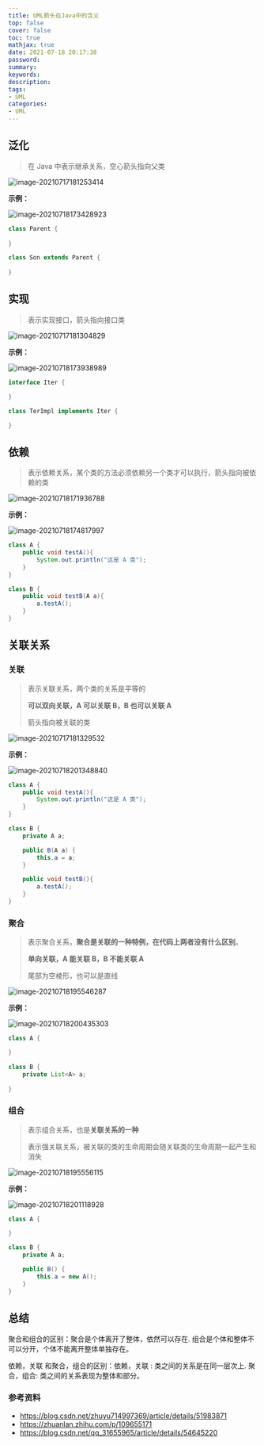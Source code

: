 ```yaml
---
title: UML箭头在Java中的含义
top: false
cover: false
toc: true
mathjax: true
date: 2021-07-18 20:17:38
password:
summary:
keywords:
description:
tags:
- UML
categories:
- UML
---
```

## 泛化

> 在 Java 中表示继承关系，空心箭头指向父类

![image-20210717181253414](http://xhh.dengzii.com/blog/fi3SUYimage-20210717181253414.png)

**示例：**

![image-20210718173428923](http://xhh.dengzii.com/blog/CWFFnaimage-20210718173428923.png)

```java
class Parent {
    
}

class Son extends Parent {
    
}
```


## 实现

> 表示实现接口，箭头指向接口类

![image-20210717181304829](http://xhh.dengzii.com/blog/XoAFNsimage-20210717181304829.png)

**示例：**

![image-20210718173938989](http://xhh.dengzii.com/blog/OlaaSSimage-20210718173938989.png)

```java
interface Iter {

}

class TerImpl implements Iter {

}
```


## 依赖

> 表示依赖关系，某个类的方法必须依赖另一个类才可以执行，箭头指向被依赖的类

![image-20210718171936788](http://xhh.dengzii.com/blog/9ULJU5image-20210718171936788.png)

**示例：**

![image-20210718174817997](http://xhh.dengzii.com/blog/YEh93vimage-20210718174817997.png)

```java
class A {
    public void testA(){
        System.out.println("这是 A 类");
    }
}

class B {
    public void testB(A a){
        a.testA();
    }
}
```



## 关联关系

### 关联

> 表示关联关系，两个类的关系是平等的
>
> **可以双向关联，A 可以关联 B，B 也可以关联 A**
>
> 箭头指向被关联的类

![image-20210717181329532](http://xhh.dengzii.com/blog/effJpHimage-20210717181329532.png)

**示例：**

![image-20210718201348840](http://xhh.dengzii.com/blog/p17PX4image-20210718201348840.png)

```java
class A {
    public void testA(){
        System.out.println("这是 A 类");
    }
}

class B {
    private A a;

    public B(A a) {
        this.a = a;
    }

    public void testB(){
        a.testA();
    }
}
```



### 聚合

> 表示聚合关系，**聚合是关联的一种特例，在代码上两者没有什么区别**。
>
> **单向关联，A 能关联 B，B 不能关联 A**
>
> 尾部为空棱形，也可以是直线

![image-20210718195546287](http://xhh.dengzii.com/blog/fKgWIFimage-20210718195546287.png)

**示例：**

![image-20210718200435303](http://xhh.dengzii.com/blog/DvBzVKimage-20210718200435303.png)

```java
class A {

}

class B {
    private List<A> a;
    
}
```



### 组合

> 表示组合关系，也是**关联关系的一种**
>
> 表示强关联关系，被关联的类的生命周期会随关联类的生命周期一起产生和消失

![image-20210718195556115](http://xhh.dengzii.com/blog/15FMoXimage-20210718195556115.png)

**示例：**

![image-20210718201118928](http://xhh.dengzii.com/blog/1jOTPHimage-20210718201118928.png)

```java
class A {

}

class B {
    private A a;

    public B() {
        this.a = new A();
    }
}
```



## 总结

聚合和组合的区别：聚合是个体离开了整体，依然可以存在.
                                       组合是个体和整体不可以分开，个体不能离开整体单独存在。

依赖，关联 和聚合，组合的区别：依赖，关联 : 类之间的关系是在同一层次上.
                                                               聚合，组合: 类之间的关系表现为整体和部分。

### 参考资料

- https://blog.csdn.net/zhuyu714997369/article/details/51983871
- https://zhuanlan.zhihu.com/p/109655171
- https://blog.csdn.net/qq_31655965/article/details/54645220